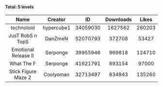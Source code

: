 #### Total: 5 levels

| Name | Creator | ID | Downloads | Likes |
|:---:|:---:|:---:|:---:|:---:|
| technoloid | hypercube1 | 34059030 | 1627562 | 260203
| JusT RobS n TopS | DanZmeN | 52070793 | 372708 | 53427
| Emotional Release II | Serponge | 39955946 | 969818 | 124710
| What The F | Serponge | 41621791 | 893154 | 97000
| Stick Figure Maze 2 | Coolyoman | 32713497 | 834843 | 135260
